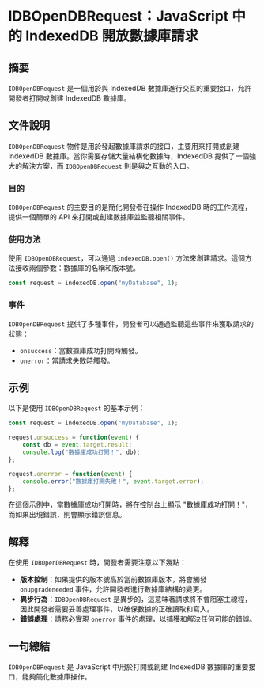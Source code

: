 <!--
Meta Description: # IDBOpenDBRequest：JavaScript 中的 IndexedDB 開放數據庫請求 ## 摘要 `IDBOpenDBRequest` 是一個用於與 IndexedDB 數據庫進行交互的重要接口，允許開發者打開或創建 IndexedDB 數據庫。 ## 文件說明 `IDBOpenDB...
Meta Keywords: idbopendbrequest, indexeddb, javascript, request, event
-->

# IDBOpenDBRequest：JavaScript 中的 IndexedDB 開放數據庫請求

## 摘要
`IDBOpenDBRequest` 是一個用於與 IndexedDB 數據庫進行交互的重要接口，允許開發者打開或創建 IndexedDB 數據庫。

## 文件說明
`IDBOpenDBRequest` 物件是用於發起數據庫請求的接口，主要用來打開或創建 IndexedDB 數據庫。當你需要存儲大量結構化數據時，IndexedDB 提供了一個強大的解決方案，而 `IDBOpenDBRequest` 則是與之互動的入口。

### 目的
`IDBOpenDBRequest` 的主要目的是簡化開發者在操作 IndexedDB 時的工作流程，提供一個簡單的 API 來打開或創建數據庫並監聽相關事件。

### 使用方法
使用 `IDBOpenDBRequest`，可以通過 `indexedDB.open()` 方法來創建請求。這個方法接收兩個參數：數據庫的名稱和版本號。

```javascript
const request = indexedDB.open("myDatabase", 1);
```

### 事件
`IDBOpenDBRequest` 提供了多種事件，開發者可以通過監聽這些事件來獲取請求的狀態：

- `onsuccess`：當數據庫成功打開時觸發。
- `onerror`：當請求失敗時觸發。

## 示例
以下是使用 `IDBOpenDBRequest` 的基本示例：

```javascript
const request = indexedDB.open("myDatabase", 1);

request.onsuccess = function(event) {
    const db = event.target.result;
    console.log("數據庫成功打開！", db);
};

request.onerror = function(event) {
    console.error("數據庫打開失敗！", event.target.error);
};
```

在這個示例中，當數據庫成功打開時，將在控制台上顯示 "數據庫成功打開！"，而如果出現錯誤，則會顯示錯誤信息。

## 解釋
在使用 `IDBOpenDBRequest` 時，開發者需要注意以下幾點：

- **版本控制**：如果提供的版本號高於當前數據庫版本，將會觸發 `onupgradeneeded` 事件，允許開發者進行數據庫結構的變更。
- **異步行為**：`IDBOpenDBRequest` 是異步的，這意味著請求將不會阻塞主線程，因此開發者需要妥善處理事件，以確保數據的正確讀取和寫入。
- **錯誤處理**：請務必實現 `onerror` 事件的處理，以捕獲和解決任何可能的錯誤。

## 一句總結
`IDBOpenDBRequest` 是 JavaScript 中用於打開或創建 IndexedDB 數據庫的重要接口，能夠簡化數據庫操作。